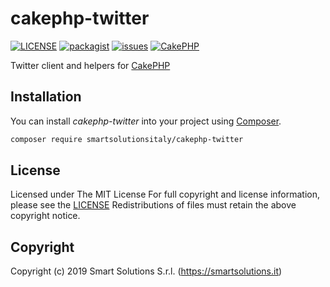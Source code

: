 # cakephp-twitter
[![LICENSE](https://img.shields.io/github/license/smartsolutionsitaly/cakephp-twitter.svg)](LICENSE)
[![packagist](https://img.shields.io/badge/packagist-smartsolutionsitaly%2Fcakephp--twitter-brightgreen.svg)](https://packagist.org/packages/smartsolutionsitaly/cakephp-twitter)
[![issues](https://img.shields.io/github/issues/smartsolutionsitaly/cakephp-twitter.svg)](https://github.com/smartsolutionsitaly/cakephp-twitter/issues)
[![CakePHP](https://img.shields.io/badge/CakePHP-3.6%2B-brightgreen.svg)](https://github.com/cakephp/cakephp)

Twitter client and helpers for [CakePHP](https://github.com/cakephp/cakephp)

## Installation
You can install _cakephp-twitter_ into your project using [Composer](https://getcomposer.org).

``` bash
composer require smartsolutionsitaly/cakephp-twitter
```

## License
Licensed under The MIT License
For full copyright and license information, please see the [LICENSE](LICENSE)
Redistributions of files must retain the above copyright notice.

## Copyright
Copyright (c) 2019 Smart Solutions S.r.l. (https://smartsolutions.it)
